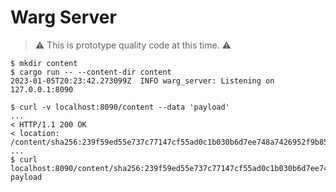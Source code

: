 # Warg Server

> ⚠️ This is prototype quality code at this time. ⚠️

```console
$ mkdir content
$ cargo run -- --content-dir content
2023-01-05T20:23:42.273099Z  INFO warg_server: Listening on 127.0.0.1:8090
```

```console
$ curl -v localhost:8090/content --data 'payload'
...
< HTTP/1.1 200 OK
< location: /content/sha256:239f59ed55e737c77147cf55ad0c1b030b6d7ee748a7426952f9b852d5a935e5
...
$ curl localhost:8090/content/sha256:239f59ed55e737c77147cf55ad0c1b030b6d7ee748a7426952f9b852d5a935e5
payload
```
